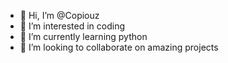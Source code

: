 - 👋 Hi, I’m @Copiouz
- 👀 I’m interested in coding
- 🌱 I’m currently learning python
- 💞️ I’m looking to collaborate on amazing projects
  

<!---
Copiouz/Copiouz is a ✨ special ✨ repository because its `README.md` (this file) appears on your GitHub profile.
You can click the Preview link to take a look at your changes.
--->
